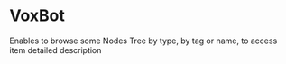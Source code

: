 # VoxBot
Enables to browse some Nodes Tree by type, by tag or name, to access item detailed description
